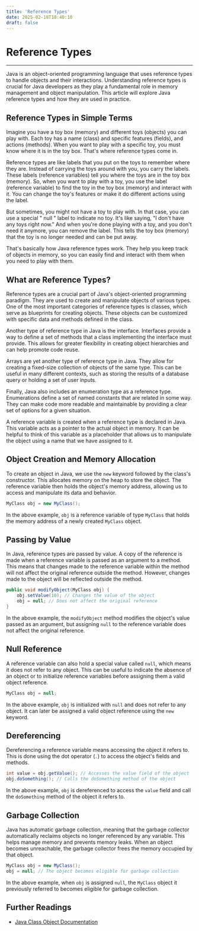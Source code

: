 ```yaml
---
title: 'Reference Types'
date: 2025-02-18T18:40:10
draft: false
---
```


# Reference Types

---

Java is an object-oriented programming language that uses reference types to handle objects and their interactions. Understanding reference types is crucial for Java developers as they play a fundamental role in memory management and object manipulation. This article will explore Java reference types and how they are used in practice.

## Reference Types in Simple Terms

Imagine you have a toy box (memory) and different toys (objects) you can play with. Each toy has a name (class) and specific features (fields), and actions (methods). When you want to play with a specific toy, you must know where it is in the toy box. That's where reference types come in.

Reference types are like labels that you put on the toys to remember where they are. Instead of carrying the toys around with you, you carry the labels. These labels (reference variables) tell you where the toys are in the toy box (memory). So, when you want to play with a toy, you use the label (reference variable) to find the toy in the toy box (memory) and interact with it. You can change the toy's features or make it do different actions using the label.

But sometimes, you might not have a toy to play with. In that case, you can use a special " null " label to indicate no toy. It's like saying, "I don't have any toys right now." And when you're done playing with a toy, and you don't need it anymore, you can remove the label. This tells the toy box (memory) that the toy is no longer needed and can be put away.

That's basically how Java reference types work. They help you keep track of objects in memory, so you can easily find and interact with them when you need to play with them.

## What are Reference Types?

Reference types are a crucial part of Java's object-oriented programming paradigm. They are used to create and manipulate objects of various types. One of the most important categories of reference types is classes, which serve as blueprints for creating objects. These objects can be customized with specific data and methods defined in the class.

Another type of reference type in Java is the interface. Interfaces provide a way to define a set of methods that a class implementing the interface must provide. This allows for greater flexibility in creating object hierarchies and can help promote code reuse.

Arrays are yet another type of reference type in Java. They allow for creating a fixed-size collection of objects of the same type. This can be useful in many different contexts, such as storing the results of a database query or holding a set of user inputs.

Finally, Java also includes an enumeration type as a reference type. Enumerations define a set of named constants that are related in some way. They can make code more readable and maintainable by providing a clear set of options for a given situation.

A reference variable is created when a reference type is declared in Java. This variable acts as a pointer to the actual object in memory. It can be helpful to think of this variable as a placeholder that allows us to manipulate the object using a name that we have assigned to it.

## Object Creation and Memory Allocation

To create an object in Java, we use the `new` keyword followed by the class's constructor. This allocates memory on the heap to store the object. The reference variable then holds the object's memory address, allowing us to access and manipulate its data and behavior.

```java
MyClass obj = new MyClass();
```

In the above example, `obj` is a reference variable of type `MyClass` that holds the memory address of a newly created `MyClass` object.

## Passing by Value

In Java, reference types are passed by value. A copy of the reference is made when a reference variable is passed as an argument to a method. This means that changes made to the reference variable within the method will not affect the original reference outside the method. However, changes made to the object will be reflected outside the method.

```java
public void modifyObject(MyClass obj) {
    obj.setValue(10); // Changes the value of the object
    obj = null; // Does not affect the original reference
}
```

In the above example, the `modifyObject` method modifies the object's value passed as an argument, but assigning `null` to the reference variable does not affect the original reference.

## Null Reference

A reference variable can also hold a special value called `null`, which means it does not refer to any object. This can be useful to indicate the absence of an object or to initialize reference variables before assigning them a valid object reference.

```java
MyClass obj = null;
```

In the above example, `obj` is initialized with `null` and does not refer to any object. It can later be assigned a valid object reference using the `new` keyword.

## Dereferencing

Dereferencing a reference variable means accessing the object it refers to. This is done using the dot operator (`.`) to access the object's fields and methods.

```java
int value = obj.getValue(); // Accesses the value field of the object
obj.doSomething(); // Calls the doSomething method of the object
```

In the above example, `obj` is dereferenced to access the `value` field and call the `doSomething` method of the object it refers to.

## Garbage Collection

Java has automatic garbage collection, meaning that the garbage collector automatically reclaims objects no longer referenced by any variable. This helps manage memory and prevents memory leaks. When an object becomes unreachable, the garbage collector frees the memory occupied by that object.

```java
MyClass obj = new MyClass();
obj = null; // The object becomes eligible for garbage collection
```

In the above example, when `obj` is assigned `null`, the `MyClass` object it previously referred to becomes eligible for garbage collection.

## Further Readings

- [Java Class Object Documentation](https://docs.oracle.com/en/java/javase/17/docs/api/java.base/java/lang/Object.html)
